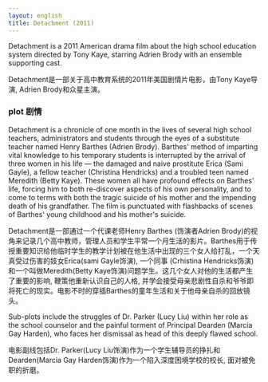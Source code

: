 ```yaml
---
layout: english
title: Detachment (2011)
---
```

<p>Detachment is a 2011 American drama film about the high school education system directed by Tony Kaye, starring Adrien Brody with an ensemble supporting cast.</p>

<div>Detachment是一部关于高中教育系统的2011年美国剧情片电影，由Tony Kaye导演, Adrien Brody和众星主演。</div>

<h3>plot 剧情</h3>
<p>Detachment is a chronicle of one month in the lives of several high school teachers, administrators and students through the eyes of a substitute teacher named Henry Barthes (Adrien Brody). Barthes' method of imparting vital knowledge to his temporary students is interrupted by the arrival of three women in his life — the damaged and naive prostitute Erica (Sami Gayle), a fellow teacher (Christina Hendricks) and a troubled teen named Meredith (Betty Kaye). These women all have profound effects on Barthes' life, forcing him to both re-discover aspects of his own personality, and to come to terms with both the tragic suicide of his mother and the impending death of his grandfather. The film is punctuated with flashbacks of scenes of Barthes' young childhood and his mother's suicide.</p>

<div>Detachment是一部通过一个代课老师Henry Barthes (饰演者Adrien Brody)的视角来记录几个高中教师，管理人员和学生平常一个月生活的影片。Barthes用于传授重要知识给他临时学生的教学计划被在他生活中出现的三个女人给打乱，一个天真受过伤害的妓女Erica(sami Gayle饰演), 一个同事 (Crhistina Hendricks饰演)和一个叫做Meredith(Betty Kaye饰演)问题学生。这几个女人对他的生活都产生了重要的影响, 鞭策他重新认识自己的人格, 并学会接受母亲悲剧性自杀和爷爷即将死亡的现实。电影不时的穿插Barthes的童年生活和关于他母亲自杀的回放镜头。</div>

<p>Sub-plots include the struggles of Dr. Parker (Lucy Liu) within her role as the school counselor and the painful torment of Principal Dearden (Marcia Gay Harden), who faces her dismissal as head of this deeply flawed school.</p>

<div>电影副线包括Dr. Parker(Lucy Liu饰演)作为一个学生辅导员的挣扎和Dearden(Marcia Gay Harden饰演)作为一个陷入深度困境学校的校长, 面对被免职的折磨。</div>
<script>
var note = {};
note["status"] = "product";
note[1] = {};
note[1]['structure'] = {
	'1' : 'S主语',
	'2' : 'V动词',
	'3-7' : 'O宾语',
	'8-13' : 'C补语',
	'14-17' : '简化的关系从句，修饰 film',
	'19-26' : '简化的关系从句，修饰 film'
};
//pos - part of speech
note[1]['pos'] = {
	'18': 'directed与starring同等重要',
	'22-26': '修饰Adrien Brody的副词短语'
};

note[2] = {};
note[2]['structure'] = {
	'1' : 'S',
	'2' : 'V',
	'3-4' : 'O',
	'5-19' : 'chronicle的形容词短语',
	'20-31': 'chronicle的形容词短语',
	'32-33': 'S',
	'34-41': 'method的形容词短语',
	'42': 'V',
	'43': 'C形容词补语',
	'44-52': 'interrupted的副词短语',
	'54-74': 'three women who are的简化形容词从句, 类似于同位语',
	'76': 'S',
	'78': 'V',
	'80': 'O',
	'81-83': '形容词短语',
	'84-113': 'effects的简化形容词从句,连接两个so that he have to re-discover和come to的简化副词从句',
	'114-115': 'S',
	'116': 'V',
	'117': 'C',
	'118-119': 'punctuated的形容词短语',
	'120-129': 'flashbacks的形容词短语'
};
//pos - part of speech
note[2]['pos'] = {
	'6-10': 'A day in the life <plural:lives> (expr.) a typical day; a normal day',
	'27-29': 'who is named的简化形容词从句修饰teacher',
	'53': 'Pause Dash',
	'35-41': 'impart something to someone or something,加上-ing 当动名词使用修饰method'
};

note[3] = {};
note[3]['structure'] = {
	'1' : 'S',
	'2' : 'V',
	'3-4': 'O',
	'5-9' : 'struggles形容词短语',
	'10-16' : 'Dr. Parker形容词短语',
	'18-20' : 'O',
	'21-26' : 'torment形容词短语',
	'28-38' : '形容词从句',
};
//pos - part of speech
note[3]['pos'] = {
	'10': 'within ~= in',
};
</script>
